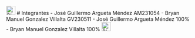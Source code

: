<img src="https://clipart-library.com/img/1279251.png" alt="Black Star" width=25>
# Integrantes
- José Guillermo Argueta Méndez AM231054 
- Bryan Manuel Gonzalez Villalta GV230511
- José Guillermo Argueta Méndez 100%
- Bryan Manuel Gonzalez Villalta 100%
<img src="https://clipart-library.com/img/1279251.png" alt="Black Star" width=25>
